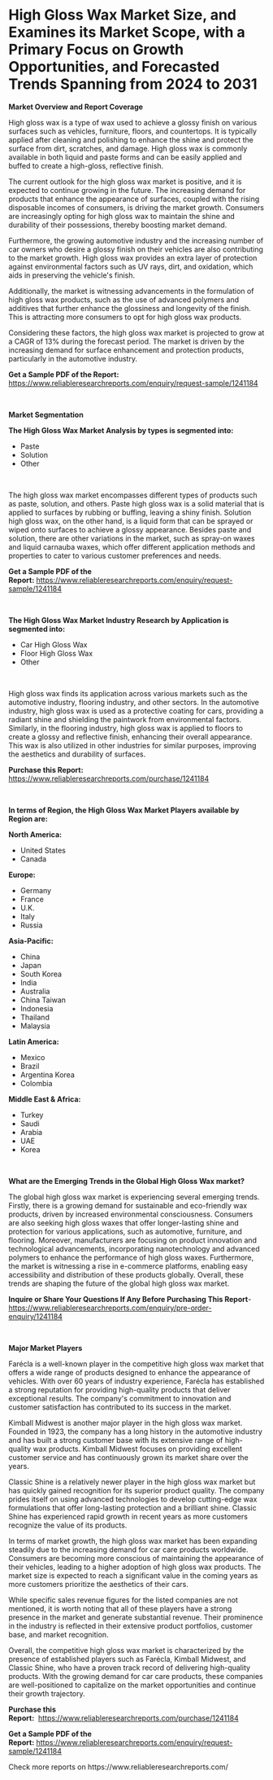 <p><h1>High Gloss Wax Market Size, and Examines its Market Scope, with a Primary Focus on Growth Opportunities, and Forecasted Trends Spanning from 2024 to 2031</h1></p><p><strong>Market Overview and Report Coverage</strong></p>
<p><p>High gloss wax is a type of wax used to achieve a glossy finish on various surfaces such as vehicles, furniture, floors, and countertops. It is typically applied after cleaning and polishing to enhance the shine and protect the surface from dirt, scratches, and damage. High gloss wax is commonly available in both liquid and paste forms and can be easily applied and buffed to create a high-gloss, reflective finish.</p><p>The current outlook for the high gloss wax market is positive, and it is expected to continue growing in the future. The increasing demand for products that enhance the appearance of surfaces, coupled with the rising disposable incomes of consumers, is driving the market growth. Consumers are increasingly opting for high gloss wax to maintain the shine and durability of their possessions, thereby boosting market demand.</p><p>Furthermore, the growing automotive industry and the increasing number of car owners who desire a glossy finish on their vehicles are also contributing to the market growth. High gloss wax provides an extra layer of protection against environmental factors such as UV rays, dirt, and oxidation, which aids in preserving the vehicle's finish.</p><p>Additionally, the market is witnessing advancements in the formulation of high gloss wax products, such as the use of advanced polymers and additives that further enhance the glossiness and longevity of the finish. This is attracting more consumers to opt for high gloss wax products.</p><p>Considering these factors, the high gloss wax market is projected to grow at a CAGR of 13% during the forecast period. The market is driven by the increasing demand for surface enhancement and protection products, particularly in the automotive industry.</p></p>
<p><strong>Get a Sample PDF of the Report:</strong> <a href="https://www.reliableresearchreports.com/enquiry/request-sample/1241184">https://www.reliableresearchreports.com/enquiry/request-sample/1241184</a></p>
<p>&nbsp;</p>
<p><strong>Market Segmentation</strong></p>
<p><strong>The High Gloss Wax Market Analysis by types is segmented into:</strong></p>
<p><ul><li>Paste</li><li>Solution</li><li>Other</li></ul></p>
<p>&nbsp;</p>
<p><p>The high gloss wax market encompasses different types of products such as paste, solution, and others. Paste high gloss wax is a solid material that is applied to surfaces by rubbing or buffing, leaving a shiny finish. Solution high gloss wax, on the other hand, is a liquid form that can be sprayed or wiped onto surfaces to achieve a glossy appearance. Besides paste and solution, there are other variations in the market, such as spray-on waxes and liquid carnauba waxes, which offer different application methods and properties to cater to various customer preferences and needs.</p></p>
<p><strong>Get a Sample PDF of the Report:</strong>&nbsp;<a href="https://www.reliableresearchreports.com/enquiry/request-sample/1241184">https://www.reliableresearchreports.com/enquiry/request-sample/1241184</a></p>
<p>&nbsp;</p>
<p><strong>The High Gloss Wax Market Industry Research by Application is segmented into:</strong></p>
<p><ul><li>Car High Gloss Wax</li><li>Floor High Gloss Wax</li><li>Other</li></ul></p>
<p>&nbsp;</p>
<p><p>High gloss wax finds its application across various markets such as the automotive industry, flooring industry, and other sectors. In the automotive industry, high gloss wax is used as a protective coating for cars, providing a radiant shine and shielding the paintwork from environmental factors. Similarly, in the flooring industry, high gloss wax is applied to floors to create a glossy and reflective finish, enhancing their overall appearance. This wax is also utilized in other industries for similar purposes, improving the aesthetics and durability of surfaces.</p></p>
<p><strong>Purchase this Report:</strong>&nbsp; <a href="https://www.reliableresearchreports.com/purchase/1241184">https://www.reliableresearchreports.com/purchase/1241184</a></p>
<p>&nbsp;</p>
<p><strong>In terms of Region, the High Gloss Wax Market Players available by Region are:</strong></p>
<p>
    <p> <strong> North America: </strong>
        <ul>
            <li>United States</li>
            <li>Canada</li>
        </ul>
        </p> 
    <p> <strong> Europe: </strong>
        <ul>
            <li>Germany</li>
            <li>France</li>
            <li>U.K.</li>
            <li>Italy</li>
            <li>Russia</li>
        </ul>
        </p> 
    <p> <strong> Asia-Pacific: </strong>
        <ul>
            <li>China</li>
            <li>Japan</li>
            <li>South Korea</li>
            <li>India</li>
            <li>Australia</li>
            <li>China Taiwan</li>
            <li>Indonesia</li>
            <li>Thailand</li>
            <li>Malaysia</li>
        </ul>
        </p> 
    <p> <strong> Latin America: </strong>
        <ul>
            <li>Mexico</li>
            <li>Brazil</li>
            <li>Argentina Korea</li>
            <li>Colombia</li>
        </ul>
        </p> 
    <p> <strong> Middle East & Africa: </strong>
        <ul>
            <li>Turkey</li>
            <li>Saudi</li>
            <li>Arabia</li>
            <li>UAE</li>
            <li>Korea</li>
        </ul>
    </p>
    </p>
<p>&nbsp;</p>
<p><strong>What are the Emerging Trends in the Global High Gloss Wax market?</strong></p>
<p><p>The global high gloss wax market is experiencing several emerging trends. Firstly, there is a growing demand for sustainable and eco-friendly wax products, driven by increased environmental consciousness. Consumers are also seeking high gloss waxes that offer longer-lasting shine and protection for various applications, such as automotive, furniture, and flooring. Moreover, manufacturers are focusing on product innovation and technological advancements, incorporating nanotechnology and advanced polymers to enhance the performance of high gloss waxes. Furthermore, the market is witnessing a rise in e-commerce platforms, enabling easy accessibility and distribution of these products globally. Overall, these trends are shaping the future of the global high gloss wax market.</p></p>
<p><strong>Inquire or Share Your Questions If Any Before Purchasing This Report</strong>- <a href="https://www.reliableresearchreports.com/enquiry/pre-order-enquiry/1241184">https://www.reliableresearchreports.com/enquiry/pre-order-enquiry/1241184</a></p>
<p>&nbsp;</p>
<p><strong>Major Market Players</strong></p>
<p><p>Farécla is a well-known player in the competitive high gloss wax market that offers a wide range of products designed to enhance the appearance of vehicles. With over 60 years of industry experience, Farécla has established a strong reputation for providing high-quality products that deliver exceptional results. The company's commitment to innovation and customer satisfaction has contributed to its success in the market.</p><p>Kimball Midwest is another major player in the high gloss wax market. Founded in 1923, the company has a long history in the automotive industry and has built a strong customer base with its extensive range of high-quality wax products. Kimball Midwest focuses on providing excellent customer service and has continuously grown its market share over the years.</p><p>Classic Shine is a relatively newer player in the high gloss wax market but has quickly gained recognition for its superior product quality. The company prides itself on using advanced technologies to develop cutting-edge wax formulations that offer long-lasting protection and a brilliant shine. Classic Shine has experienced rapid growth in recent years as more customers recognize the value of its products.</p><p>In terms of market growth, the high gloss wax market has been expanding steadily due to the increasing demand for car care products worldwide. Consumers are becoming more conscious of maintaining the appearance of their vehicles, leading to a higher adoption of high gloss wax products. The market size is expected to reach a significant value in the coming years as more customers prioritize the aesthetics of their cars.</p><p>While specific sales revenue figures for the listed companies are not mentioned, it is worth noting that all of these players have a strong presence in the market and generate substantial revenue. Their prominence in the industry is reflected in their extensive product portfolios, customer base, and market recognition.</p><p>Overall, the competitive high gloss wax market is characterized by the presence of established players such as Farécla, Kimball Midwest, and Classic Shine, who have a proven track record of delivering high-quality products. With the growing demand for car care products, these companies are well-positioned to capitalize on the market opportunities and continue their growth trajectory.</p></p>
<p><strong>Purchase this Report:</strong>&nbsp;&nbsp;<a href="https://www.reliableresearchreports.com/purchase/1241184">https://www.reliableresearchreports.com/purchase/1241184</a></p>
<p></p>
<p><strong>Get a Sample PDF of the Report:</strong>&nbsp;<a href="https://www.reliableresearchreports.com/enquiry/request-sample/1241184">https://www.reliableresearchreports.com/enquiry/request-sample/1241184</a></p>
<p>Check more reports on https://www.reliableresearchreports.com/</p>